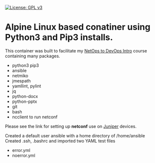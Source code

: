 [![License: GPL v3](https://img.shields.io/badge/License-GPLv3-blue.svg)](https://www.gnu.org/licenses/gpl-3.0)


Alpine Linux based conatiner using Python3 and Pip3 installs.
===============================================================


This container was built to facilitate my [NetOps to DevOps Intro](https://snopsy.readthedocs.io/en/latest) course containing many packages.
 - python3 pip3
 - ansible
 - netmiko
 - jmespath
 - yamllint, pylint
 - jq
 - python-docx
 - python-pptx
 - git
 - bash
 - ncclient to run netconf

Please see the link for setting up **netconf** use on [Juniper](https://juniper.net/documentation/en_US/junos/topics/topic-map/netconf-ssh-connection.html) devices.

Created a default user ansible with a home directory of /home/ansible
Created .ssh, .bashrc and imported two YAML test files

 * error.yml
 * noerror.yml
